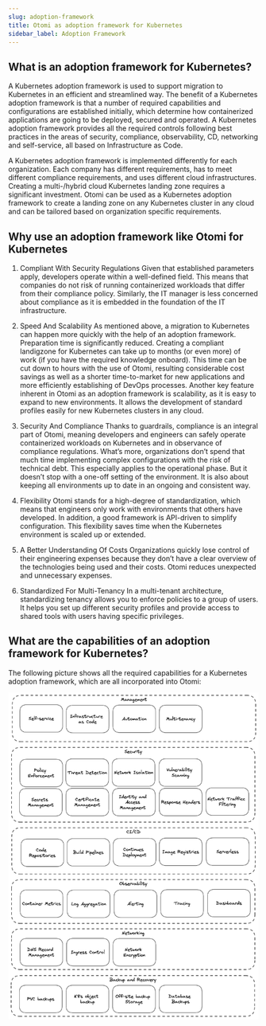 ```yaml
---
slug: adoption-framework
title: Otomi as adoption framework for Kubernetes
sidebar_label: Adoption Framework
---
```


## What is an adoption framework for Kubernetes?

A Kubernetes adoption framework is used to support migration to Kubernetes in an efficient and streamlined way. The benefit of a Kubernetes adoption framework is that a number of required capabilities and configurations are established initially, which determine how containerized applications are going to be deployed, secured and operated. A Kubernetes adoption framework provides all the required controls following best practices in the areas of security, compliance, observability, CD, networking and self-service, all based on Infrastructure as Code.

A Kubernetes adoption framework is implemented differently for each organization. Each company has different requirements, has to meet different compliance requirements, and uses different cloud infrastructures. Creating a multi-/hybrid cloud Kubernetes landing zone requires a significant investment. Otomi can be used as a Kubernetes adoption framework to create a landing zone on any Kubernetes cluster in any cloud and can be tailored based on organization specific requirements.

## Why use an adoption framework like Otomi for Kubernetes

1. Compliant With Security Regulations
Given that established parameters apply, developers operate within a well-defined field. This means that companies do not risk of running containerized workloads that differ from their compliance policy. Similarly, the IT manager is less concerned about compliance as it is embedded in the foundation of the IT infrastructure.

2. Speed ​​And Scalability
As mentioned above, a migration to Kubernetes can happen more quickly with the help of an adoption framework. Preparation time is significantly reduced. Creating a compliant landigzone for Kubernetes can take up to months (or even more) of work (if you have the required knowledge onboard). This time can be cut down to hours with the use of Otomi, resulting considerable cost savings as well as a shorter time-to-market for new applications and more efficiently establishing of DevOps processes. Another key feature inherent in Otomi as an adoption framework is scalability, as it is easy to expand to new environments. It allows the development of standard profiles easily for new Kubernetes clusters in any cloud.

3. Security And Compliance
Thanks to guardrails, compliance is an integral part of Otomi, meaning developers and engineers can safely operate containerized workloads on Kubernetes and in observance of compliance regulations. What’s more, organizations don’t spend that much time implementing complex configurations with the risk of technical debt. This especially applies to the operational phase. But it doesn’t stop with a one-off setting of the environment. It is also about keeping all environments up to date in an ongoing and consistent way.

4. Flexibility
Otomi stands for a high-degree of standardization, which means that engineers only work with environments that others have developed. In addition, a good framework is API-driven to simplify configuration. This flexibility saves time when the Kubernetes environment is scaled up or extended.

5. A Better Understanding Of Costs
Organizations quickly lose control of their engineering expenses because they don’t have a clear overview of the technologies being used and their costs. Otomi reduces unexpected and unnecessary expenses.

1. Standardized For Multi-Tenancy
In a multi-tenant architecture, standardizing tenancy allows you to enforce policies to a group of users. It helps you set up different security profiles and provide access to shared tools with users having specific privileges.

## What are the capabilities of an adoption framework for Kubernetes?

The following picture shows all the required capabilities for a Kubernetes adoption framework, which are all incorporated into Otomi:

![capabilities](../img/capabilities.png)



